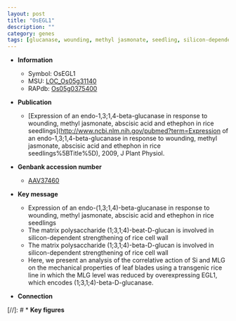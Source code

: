 ```yaml
---
layout: post
title: "OsEGL1"
description: ""
category: genes
tags: [glucanase, wounding, methyl jasmonate, seedling, silicon-dependent strengthening of rice cell wall, silicon, cell wall]
---
```


* **Information**  
    + Symbol: OsEGL1  
    + MSU: [LOC_Os05g31140](http://rice.uga.edu/cgi-bin/ORF_infopage.cgi?orf=LOC_Os05g31140)  
    + RAPdb: [Os05g0375400](https://rapdb.dna.affrc.go.jp/locus/?name=Os05g0375400)  

* **Publication**  
    + [Expression of an endo-1,3;1,4-beta-glucanase in response to wounding, methyl jasmonate, abscisic acid and ethephon in rice seedlings](http://www.ncbi.nlm.nih.gov/pubmed?term=Expression of an endo-1,3;1,4-beta-glucanase in response to wounding, methyl jasmonate, abscisic acid and ethephon in rice seedlings%5BTitle%5D), 2009, J Plant Physiol.

* **Genbank accession number**  
    + [AAV37460](http://www.ncbi.nlm.nih.gov/nuccore/AAV37460)

* **Key message**  
    + Expression of an endo-(1,3;1,4)-beta-glucanase in response to wounding, methyl jasmonate, abscisic acid and ethephon in rice seedlings
    + The matrix polysaccharide (1;3,1;4)-beat-D-glucan is involved in silicon-dependent strengthening of rice cell wall
    + The matrix polysaccharide (1;3,1;4)-beta-D-glucan is involved in silicon-dependent strengthening of rice cell wall
    + Here, we present an analysis of the correlative action of Si and MLG on the mechanical properties of leaf blades using a transgenic rice line in which the MLG level was reduced by overexpressing EGL1, which encodes (1;3,1;4)-beta-D-glucanase.

* **Connection**  

[//]: # * **Key figures**  


